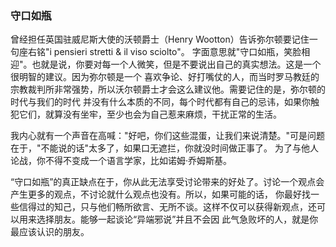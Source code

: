 ### 守口如瓶

曾经担任英国驻威尼斯大使的沃顿爵士（Henry Wootton）告诉弥尔顿要记住一句座右铭"i pensieri stretti & il viso sciolto"。
字面意思就"守口如瓶，笑脸相迎"。也就是说，你要对每一个人微笑，但是不要说出自己的真实想法。这是一个很明智的建议。因为弥尔顿是一个
喜欢争论、好打嘴仗的人，而当时罗马教廷的宗教裁判所非常强势，所以沃尔顿爵士才会这么建议他。需要记住的是，弥尔顿的时代与我们的时代
并没有什么本质的不同，每个时代都有自己的忌讳，如果你触犯它们，就算没有坐牢，至少也会为自己惹来麻烦，干扰正常的生活。

我内心就有一个声音在高喊："好吧，你们这些混蛋，让我们来说清楚。"可是问题在于，"不能说的话"太多了，如果口无遮拦，你就没时间做正事了。
为了与他人论战，你不得不变成一个语言学家，比如诺姆·乔姆斯基。

“守口如瓶”的真正缺点在于，你从此无法享受讨论带来的好处了。讨论一个观点会产生更多的观点，不讨论就什么观点也没有。所以，如果可能的话，
你最好找一些信得过的知己，只与他们畅所欲言、无所不谈。这样不仅可以获得新观点，还可以用来选择朋友。能够一起谈论“异端邪说”并且不会因
此气急败坏的人，就是你最应该认识的朋友。